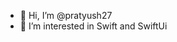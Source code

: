 - 👋 Hi, I’m @pratyush27
- 👀 I’m interested in Swift and SwiftUi

<!---
pratyush27-netizen/pratyush27-netizen is a ✨ special ✨ repository because its `README.md` (this file) appears on your GitHub profile.
You can click the Preview link to take a look at your changes.
--->
